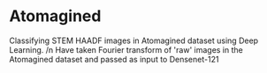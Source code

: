 # Atomagined
Classifying STEM HAADF images in Atomagined dataset using Deep Learning. /n
Have taken Fourier transform of 'raw' images in the Atomagined dataset and passed as input to Densenet-121
